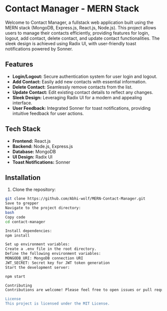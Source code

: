 # Contact Manager - MERN Stack

Welcome to Contact Manager, a fullstack web application built using the MERN stack (MongoDB, Express.js, React.js, Node.js). This project allows users to manage their contacts efficiently, providing features for login, logout, add contact, delete contact, and update contact functionalities. The sleek design is achieved using Radix UI, with user-friendly toast notifications powered by Sonner.

## Features

- **Login/Logout:** Secure authentication system for user login and logout.
- **Add Contact:** Easily add new contacts with essential information.
- **Delete Contact:** Seamlessly remove contacts from the list.
- **Update Contact:** Edit existing contact details to reflect any changes.
- **Sleek Design:** Leveraging Radix UI for a modern and appealing interface.
- **User Feedback:** Integrated Sonner for toast notifications, providing intuitive feedback for user actions.

## Tech Stack

- **Frontend:** React.js
- **Backend:** Node.js, Express.js
- **Database:** MongoDB
- **UI Design:** Radix UI
- **Toast Notifications:** Sonner

## Installation

1. Clone the repository:

```bash
git clone https://github.com/Abhi-wolf/MERN-Contact-Manager.git
Save to grepper
Navigate to the project directory:
bash
Copy code
cd contact-manager

Install dependencies:
npm install

Set up environment variables:
Create a .env file in the root directory.
Define the following environment variables:
MONGODB_URI: MongoDB connection URI
JWT_SECRET: Secret key for JWT token generation
Start the development server:

npm start

Contributing
Contributions are welcome! Please feel free to open issues or pull requests for any improvements, bug fixes, or new features you'd like to see in the project.

License
This project is licensed under the MIT License.
